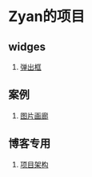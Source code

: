 # Zyan的项目

## widges

1. [弹出框](./Modals/index.html)

## 案例

1. [图片画廊](./Gallery/Readme.md)

## 博客专用

1. [项目架构](./项目架构)